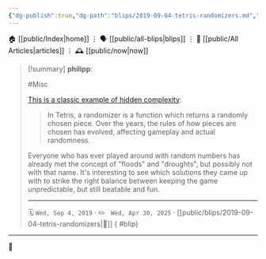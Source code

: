 ```yaml
---
{"dg-publish":true,"dg-path":"blips/2019-09-04-tetris-randomizers.md","dg-permalink":"2019/09/04/tetris-randomizers/","permalink":"/2019/09/04/tetris-randomizers/","title":"philipp @ 2019-09-04"}
---
```



<div class="transclusion internal-embed is-loaded"><div class="markdown-embed">




🏠 [[public/Index\|home]]  ⋮ 🗣️ [[public/all-blips\|blips]] ⋮  📝 [[public/All Articles\|articles]]  ⋮ 🕰️ [[public/now\|now]]


</div></div>


> [!summary] **philipp**:
>
> #Misc
>
> [This is a classic example of hidden complexity](https://simon.lc/the-history-of-tetris-randomizers):
>
> > In Tetris, a randomizer is a function which returns a randomly chosen piece. Over the years, the rules of how pieces are chosen has evolved, affecting gameplay and actual randomness.
>
> Everyone who has ever played around with random numbers has already met the concept of "floods" and "droughts", but possibly not with that name. It's interesting to see which solutions they came up with to strike the right balance between keeping the game unpredictable, but still beatable and fun.
> - - -
>
> 🗓️ <code>Wed, Sep 4, 2019</code>  · ✏️ <code> Wed, Apr 30, 2025</code>  · [[public/blips/2019-09-04-tetris-randomizers\|🔗]]
{ #blip}


- - -

 👾
